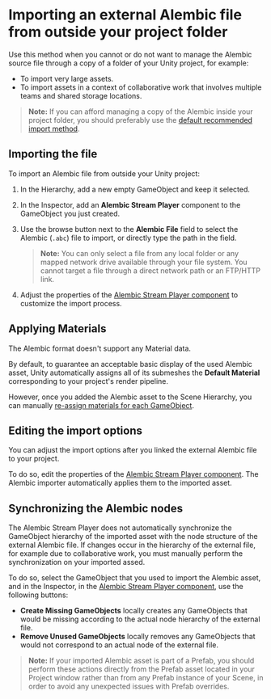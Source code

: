 # Importing an external Alembic file from outside your project folder

Use this method when you cannot or do not want to manage the Alembic source file through a copy of a folder of your Unity project, for example:
* To import very large assets.
* To import assets in a context of collaborative work that involves multiple teams and shared storage locations.

>**Note:** If you can afford managing a copy of the Alembic inside your project folder, you should preferably use the [default recommended import method](import-file-local.md).

## Importing the file

To import an Alembic file from outside your Unity project:

1. In the Hierarchy, add a new empty GameObject and keep it selected.

2. In the Inspector, add an **Alembic Stream Player** component to the GameObject you just created.

3. Use the browse button next to the **Alembic File** field to select the Alembic (`.abc`) file to import, or directly type the path in the field.
   >**Note:** You can only select a file from any local folder or any mapped network drive available through your file system. You cannot target a file through a direct network path or an FTP/HTTP link.

4. Adjust the properties of the [Alembic Stream Player component](ref_StreamPlayer.md#alembic-asset-located-outside-your-project) to customize the import process.

## Applying Materials

The Alembic format doesn't support any Material data.

By default, to guarantee an acceptable basic display of the used Alembic asset, Unity automatically assigns all of its submeshes the **Default Material** corresponding to your project's render pipeline.

However, once you added the Alembic asset to the Scene Hierarchy, you can manually [re-assign materials for each GameObject](https://docs.unity3d.com/Manual/materials-introduction.html).

## Editing the import options

You can adjust the import options after you linked the external Alembic file to your project.

To do so, edit the properties of the [Alembic Stream Player component](ref_StreamPlayer.md#alembic-asset-located-outside-your-project). The Alembic importer automatically applies them to the imported asset.

## Synchronizing the Alembic nodes

The Alembic Stream Player does not automatically synchronize the GameObject hierarchy of the imported asset with the node structure of the external Alembic file. If changes occur in the hierarchy of the external file, for example due to collaborative work, you must manually perform the synchronization on your imported assed.

To do so, select the GameObject that you used to import the Alembic asset, and in the Inspector, in the [Alembic Stream Player component](ref_StreamPlayer.md#alembic-asset-located-outside-your-project), use the following buttons:
* **Create Missing GameObjects** locally creates any GameObjects that would be missing according to the actual node hierarchy of the external file.
* **Remove Unused GameObjects** locally removes any GameObjects that would not correspond to an actual node of the external file.

>**Note:** If your imported Alembic asset is part of a Prefab, you should perform these actions directly from the Prefab asset located in your Project window rather than from any Prefab instance of your Scene, in order to avoid any unexpected issues with Prefab overrides.
